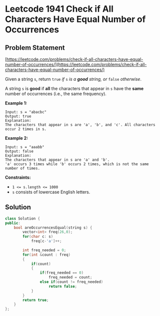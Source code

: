 # Leetcode 1941 Check if All Characters Have Equal Number of Occurrences

## Problem Statement

[https://leetcode.com/problems/check-if-all-characters-have-equal-number-of-occurrences/](https://leetcode.com/problems/check-if-all-characters-have-equal-number-of-occurrences/)

Given a string `s`, return `true` _if_ `s` _is a **good** string, or_ `false` _otherwise_.

A string `s` is **good** if **all** the characters that appear in `s` have the **same** number of occurrences \(i.e., the same frequency\).

**Example 1:**

```text
Input: s = "abacbc"
Output: true
Explanation: 
The characters that appear in s are 'a', 'b', and 'c'. All characters occur 2 times in s.
```

**Example 2:**

```text
Input: s = "aaabb"
Output: false
Explanation: 
The characters that appear in s are 'a' and 'b'.
'a' occurs 3 times while 'b' occurs 2 times, which is not the same number of times.
```

**Constraints:**

* `1 <= s.length <= 1000`
* `s` consists of lowercase English letters.

## Solution

```cpp
class Solution {
public:
    bool areOccurrencesEqual(string s) {
        vector<int> freq(26,0);
        for(char c: s)
            freq[c-'a']++;
        
        int freq_needed = 0;
        for(int &count : freq)
        {
            if(count)
            {    
                if(freq_needed == 0)
                    freq_needed = count;
                else if(count != freq_needed)
                    return false;
            }
        }    
        return true;
    }
};
```

